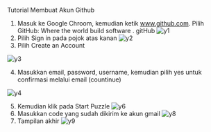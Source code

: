 Tutorial Membuat Akun Github
1. Masuk ke Google Chroom, kemudian ketik www.github.com. Pilih GitHub: Where the world build software . gitHub
  ![y1](https://user-images.githubusercontent.com/92987122/138549435-6e73f4ea-bec6-484e-8511-eea2a2392be9.png)
2. Pilih Sign in pada pojok atas kanan
  ![y2](https://user-images.githubusercontent.com/92987122/138549476-f94b0fab-d6bb-4477-b5b2-c111ab521045.png)
3. Pilih Create an Account

  ![y3](https://user-images.githubusercontent.com/92987122/138549493-53411a40-5856-432f-9dde-e127322a6417.png)
  
4. Masukkan email, password, username, kemudian pilih yes untuk confirmasi melalui email (countinue)

  ![y4](https://user-images.githubusercontent.com/92987122/138549519-23e10ccd-e1df-4117-add4-bfa19903f2dc.png)
  
5. Kemudian klik pada Start Puzzle
  ![y6](https://user-images.githubusercontent.com/92987122/138549539-787e2ed6-2e91-4540-a872-8ba526c34d91.png)
6. Masukkan code yang sudah dikirim ke akun gmail
  ![y8](https://user-images.githubusercontent.com/92987122/138549573-18527e62-daf8-4a7c-aa20-80df64403b97.png)
7. Tampilan akhir
  ![y9](https://user-images.githubusercontent.com/92987122/138549596-cb92697b-8543-4788-b47e-6749fbe4cc48.png)
